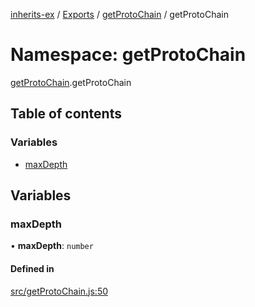 [inherits-ex](../README.md) / [Exports](../modules.md) / [getProtoChain](getProtoChain.md) / getProtoChain

# Namespace: getProtoChain

[getProtoChain](getProtoChain.md).getProtoChain

## Table of contents

### Variables

- [maxDepth](getProtoChain.getProtoChain.md#maxdepth)

## Variables

### maxDepth

• **maxDepth**: `number`

#### Defined in

[src/getProtoChain.js:50](https://github.com/snowyu/inherits-ex.js/blob/c5e1b22/src/getProtoChain.js#L50)
